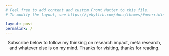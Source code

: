 ```yaml
---
# Feel free to add content and custom Front Matter to this file.
# To modify the layout, see https://jekyllrb.com/docs/themes/#overriding-theme-defaults

layout: post
permalink: /
---
```


<p align="center"><emphasis>Subscribe below to follow my thinking on research impact, meta research, and whatever else is on my mind. Thanks for visiting, thanks for reading.</emphasis></p>